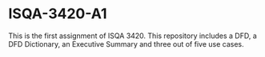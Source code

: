 # ISQA-3420-A1

This is the first assignment of ISQA 3420. This repository includes a DFD, a DFD Dictionary, an Executive Summary and three out of five use cases.
